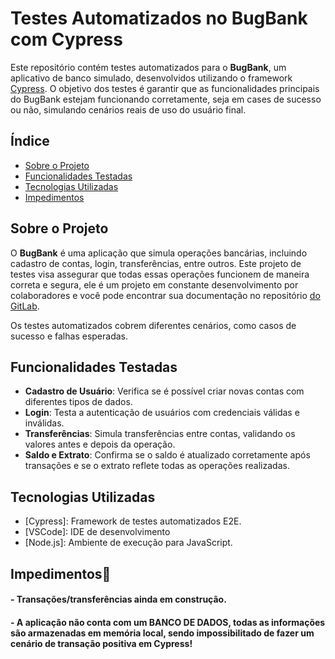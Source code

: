 # Testes Automatizados no BugBank com Cypress

Este repositório contém testes automatizados para o **BugBank**, um aplicativo de banco simulado, desenvolvidos utilizando o framework [Cypress](https://www.cypress.io/). O objetivo dos testes é garantir que as funcionalidades principais do BugBank estejam funcionando corretamente, seja em cases de sucesso ou não, simulando cenários reais de uso do usuário final.

## Índice

- [Sobre o Projeto](#sobre-o-projeto)
- [Funcionalidades Testadas](#funcionalidades-testadas)
- [Tecnologias Utilizadas](#tecnologias-utilizadas)
- [Impedimentos](#impedimentos)

## Sobre o Projeto

O **BugBank** é uma aplicação que simula operações bancárias, incluindo cadastro de contas, login, transferências, entre outros. Este projeto de testes visa assegurar que todas essas operações funcionem de maneira correta e segura, ele é um projeto em constante desenvolvimento por colaboradores e você pode encontrar sua documentação no repositório [do GitLab](https://gitlab.com/rafaelpfiorin/e2e_testing-java/-/blob/main/src/test/java/dev/rafael/automation/bugbank/selenium/tests/TestCase.java?ref_type=heads).


Os testes automatizados cobrem diferentes cenários, como casos de sucesso e falhas esperadas.

## Funcionalidades Testadas

- **Cadastro de Usuário**: Verifica se é possível criar novas contas com diferentes tipos de dados.
- **Login**: Testa a autenticação de usuários com credenciais válidas e inválidas.
- **Transferências**: Simula transferências entre contas, validando os valores antes e depois da operação.
- **Saldo e Extrato**: Confirma se o saldo é atualizado corretamente após transações e se o extrato reflete todas as operações realizadas.

## Tecnologias Utilizadas

- [Cypress]: Framework de testes automatizados E2E.
- [VSCode]: IDE de desenvolvimento
- [Node.js]: Ambiente de execução para JavaScript.

## Impedimentos🚨
#### - Transações/transferências ainda em construção.


#### - A aplicação não conta com um BANCO DE DADOS, todas as informações são armazenadas em memória local, sendo impossibilitado de fazer um cenário de transação positiva em Cypress!

